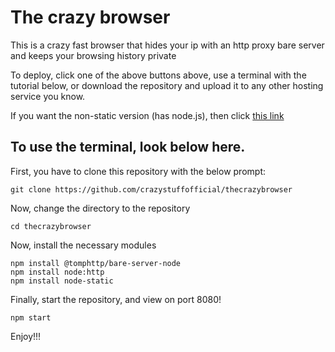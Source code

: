 <h1>The crazy browser</h1>
<p>This is a crazy fast browser that hides your ip with an http proxy bare server and keeps your browsing history private</p>
<p>To deploy, click one of the above buttons above, use a terminal with the tutorial below, or download the repository and upload it to any other hosting service you know.</p>
<p>If you want the non-static version (has node.js), then click <a href="https://github.com/crazystuffofficial/browser/">this link</a></p>

<h2>To use the terminal, look below here.</h2>
<p>First, you have to clone this repository with the below prompt:</p>

```
git clone https://github.com/crazystuffofficial/thecrazybrowser
```

<p>Now, change the directory to the repository</p>

```
cd thecrazybrowser
```

<p>Now, install the necessary modules</p>

```
npm install @tomphttp/bare-server-node
npm install node:http
npm install node-static
```

<p>Finally, start the repository, and view on port 8080!</p>

```
npm start
```

<p>Enjoy!!!</p>
